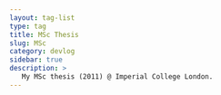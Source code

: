 ```yaml
---
layout: tag-list
type: tag
title: MSc Thesis
slug: MSc
category: devlog
sidebar: true
description: >
   My MSc thesis (2011) @ Imperial College London.
---
```

